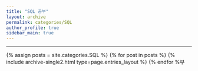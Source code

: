 ```yaml
---
title: "SQL 공부"
layout: archive
permalink: categories/SQL
author_profile: true
sidebar_main: true
---
```


<!-- 공백이 포함되어 있는 카테고리 이름의 경우 site.categories['a b c'] 이런식으로! -->

***

{% assign posts = site.categories.SQL %}
{% for post in posts %} {% include archive-single2.html type=page.entries_layout %} {% endfor %부